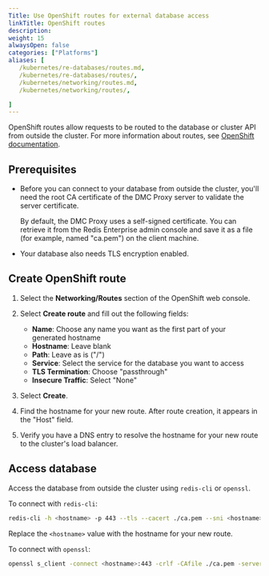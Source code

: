 ```yaml
---
Title: Use OpenShift routes for external database access
linkTitle: OpenShift routes
description:  
weight: 15
alwaysOpen: false
categories: ["Platforms"]
aliases: [
   /kubernetes/re-databases/routes.md,
   /kubernetes/re-databases/routes/,
   /kubernetes/networking/routes.md,
   /kubernetes/networking/routes/,

]
---
```


OpenShift routes allow requests to be routed to the database or cluster API from outside the cluster. For more information about routes, see [OpenShift documentation](https://docs.openshift.com/container-platform/4.13/networking/routes/route-configuration.html).

## Prerequisites

* Before you can connect to your database from outside the cluster, you'll need the root CA certificate of the DMC Proxy server to validate the server certificate.

  By default, the DMC Proxy uses a self-signed certificate.  You can retrieve it from the Redis Enterprise admin console and save it as a file (for example, named "ca.pem") on the client machine.

* Your database also needs TLS encryption enabled.

## Create OpenShift route

1. Select the **Networking/Routes** section of the OpenShift web console.

1. Select **Create route** and fill out the following fields:

   * **Name**: Choose any name you want as the first part of your generated hostname
   * **Hostname**: Leave blank
   * **Path**: Leave as is ("/")
   * **Service**: Select the service for the database you want to access
   * **TLS Termination**: Choose "passthrough"
   * **Insecure Traffic**: Select "None"

1. Select **Create**.

1. Find the hostname for your new route. After route creation, it appears in the "Host" field.

1. Verify you have a DNS entry to resolve the hostname for your new route to the cluster's load balancer.

## Access database

Access the database from outside the cluster using `redis-cli` or `openssl`.

To connect with `redis-cli`:
  
   ```sh
   redis-cli -h <hostname> -p 443 --tls --cacert ./ca.pem --sni <hostname>
   ```

Replace the `<hostname>` value with the hostname for your new route.

To connect with `openssl`:

   ```sh
   openssl s_client -connect <hostname>:443 -crlf -CAfile ./ca.pem -servername <hostname>
   ```